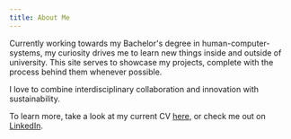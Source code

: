 ```yaml
---
title: About Me
---
```


Currently working towards my Bachelor's degree in human-computer-systems, my curiosity drives me to learn new things inside and outside of university. This site serves to showcase my projects, complete with the process behind them whenever possible.

I love to combine interdisciplinary collaboration and innovation with sustainability.

To learn more, take a look at my current CV [here](/pdf/cv.pdf), or check me out on [LinkedIn](https://www.linkedin.com/in/manuel-sinn/).